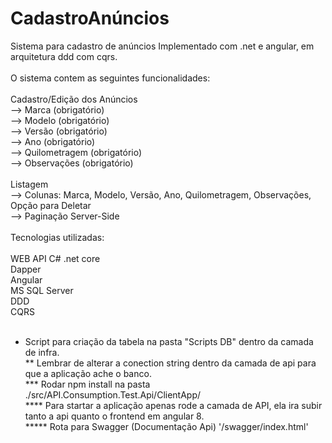 # CadastroAnúncios

Sistema para cadastro de anúncios Implementado com .net e angular, em arquitetura ddd com cqrs.</br>
</br>
O sistema contem as seguintes funcionalidades: </br>
</br>
Cadastro/Edição dos Anúncios</br>
--> Marca (obrigatório)</br>
--> Modelo (obrigatório)</br>
--> Versão (obrigatório)</br>
--> Ano (obrigatório)</br>
--> Quilometragem (obrigatório)</br>
--> Observações (obrigatório)</br>
</br>
Listagem </br>
--> Colunas: Marca, Modelo, Versão, Ano, Quilometragem, Observações, Opção para Deletar </br>
--> Paginação Server-Side </br>
</br>
Tecnologias utilizadas:</br>
</br>
WEB API C# .net core</br>
Dapper</br>
Angular</br>
MS SQL Server</br>
DDD</br>
CQRS</br>
</br>
* Script para criação da tabela na pasta "Scripts DB" dentro da camada de infra.</br>
** Lembrar de alterar a conection string dentro da camada de api para que a aplicação ache o banco.</br>
*** Rodar npm install na pasta ./src/API.Consumption.Test.Api/ClientApp/</br>
**** Para startar a aplicação apenas rode a camada de API, ela ira subir tanto a api quanto o frontend em angular 8.</br>
***** Rota para Swagger (Documentação Api) '/swagger/index.html'</br>
